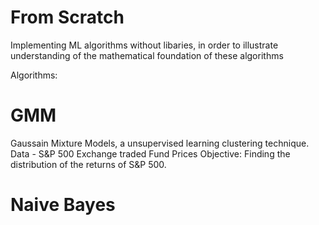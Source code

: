 # From Scratch
Implementing ML algorithms without libaries, in order to illustrate understanding of the mathematical foundation of these algorithms

Algorithms:
# GMM
Gaussain Mixture Models, a unsupervised learning clustering technique.
Data - S&P 500 Exchange traded Fund Prices
Objective: Finding the distribution of the returns of S&P 500. 

# Naive Bayes
